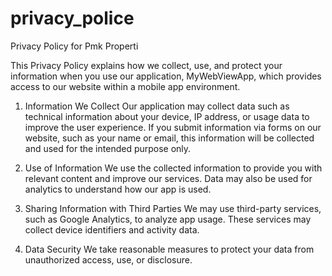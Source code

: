 # privacy_police
Privacy Policy for Pmk Properti

This Privacy Policy explains how we collect, use, and protect your information when you use our application, MyWebViewApp, which provides access to our website within a mobile app environment.

1. Information We Collect
Our application may collect data such as technical information about your device, IP address, or usage data to improve the user experience. If you submit information via forms on our website, such as your name or email, this information will be collected and used for the intended purpose only.

2. Use of Information
We use the collected information to provide you with relevant content and improve our services. Data may also be used for analytics to understand how our app is used.

3. Sharing Information with Third Parties
We may use third-party services, such as Google Analytics, to analyze app usage. These services may collect device identifiers and activity data.

4. Data Security
We take reasonable measures to protect your data from unauthorized access, use, or disclosure.
